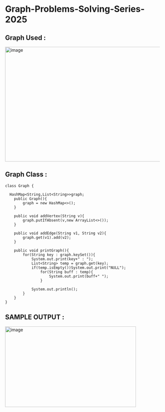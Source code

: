# Graph-Problems-Solving-Series-2025
## Graph Used : 
<img width="818" height="373" alt="image" src="https://github.com/user-attachments/assets/4bbc7f13-53d0-4b5f-8be3-5185a49a35e5" />


## Graph Class :


    class Graph {

      HashMap<String,List<String>>graph;
        public Graph(){
            graph = new HashMap<>();
        }
        
        public void addVertex(String v){
            graph.putIfAbsent(v,new ArrayList<>());
        }
        
        public void addEdge(String v1, String v2){
            graph.get(v1).add(v2);
        }
        
        public void printGraph(){
            for(String key : graph.keySet()){
                System.out.print(key+" : ");
                List<String> temp = graph.get(key);
                if(temp.isEmpty())System.out.print("NULL");
                    for(String buff : temp){
                        System.out.print(buff+" ");
                    }
                    
                System.out.println();
            }
        }
    }

## SAMPLE OUTPUT : 
<img width="426" height="262" alt="image" src="https://github.com/user-attachments/assets/71dfd93f-c3ec-41ce-b433-2f07c34b26ed" />

